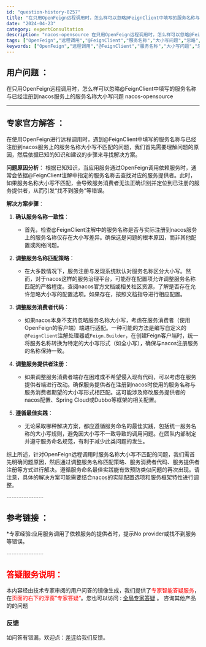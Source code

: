 ```yaml
---
id: "question-history-8257"
title: "在只用OpenFeign远程调用时，怎么样可以忽略@FeignClient中填写的服务名称与已经注册到nacos服务上的服务名称大小写问题 nacos-opensource"
date: "2024-04-23"
category: expertConsultation
description: "nacos-opensource 在只用OpenFeign远程调用时，怎么样可以忽略@FeignClient中填写的服务名称与已经注册到nacos服务上的服务名称大小写问题"
tags: ["OpenFeign","远程调用","@FeignClient","服务名称","大小写问题","忽略","注册到nacos服务","已注册服务"]
keywords: ["OpenFeign","远程调用","@FeignClient","服务名称","大小写问题","忽略","注册到nacos服务","已注册服务"]
---
```


## 用户问题 ： 
 在只用OpenFeign远程调用时，怎么样可以忽略@FeignClient中填写的服务名称与已经注册到nacos服务上的服务名称大小写问题 nacos-opensource 

---------------
## 专家官方解答 ：

在使用OpenFeign进行远程调用时，遇到@FeignClient中填写的服务名称与已经注册到nacos服务上的服务名称大小写不匹配的问题，我们首先需要理解问题的原因，然后依据已知的知识和建议的步骤来寻找解决方案。

**问题原因分析**：
根据已知知识，当应用服务通过OpenFeign调用依赖服务时，通常会依据@FeignClient注解中指定的服务名称去查找对应的服务提供者。此时，如果服务名称大小写不匹配，会导致服务消费者无法正确识别并定位到已注册的服务提供者，从而引发“找不到服务”等错误。

**解决方案步骤**：

1. **确认服务名称一致性**：
   - 首先，检查@FeignClient注解中的服务名称是否与实际注册到nacos服务上的服务名称仅存在大小写差异。确保这是问题的根本原因，而非其他配置或网络问题。

2. **调整服务名称匹配策略**：
   - 在大多数情况下，服务注册与发现系统默认对服务名称区分大小写。然而，对于nacos这样的服务治理平台，可能存在配置项允许调整服务名称匹配的严格程度。查阅nacos官方文档或相关社区资源，了解是否存在允许忽略大小写的配置选项。如果存在，按照文档指导进行相应配置。

3. **调整服务消费者代码**：
   - 如果nacos本身不支持忽略服务名称大小写，考虑在服务消费者（使用OpenFeign的客户端）端进行适配。一种可能的方法是编写自定义的`@FeignClient`注解处理器或`Feign.Builder`，在创建Feign客户端时，统一将服务名称转换为特定的大小写形式（如全小写），确保与nacos注册服务的名称保持一致。

4. **调整服务提供者注册**：
   - 如果调整服务消费者端存在困难或不希望侵入现有代码，可以考虑在服务提供者端进行改动。确保服务提供者在注册到nacos时使用的服务名称与服务消费者期望的大小写形式相匹配。这可能涉及修改服务提供者的nacos配置、Spring Cloud或Dubbo等框架的相关配置。

5. **遵循最佳实践**：
   - 无论采取哪种解决方案，都应遵循服务命名的最佳实践，包括统一服务名称的大小写规则，避免因大小写不一致导致的调用问题。在团队内部制定并遵守服务命名规范，有利于减少此类问题的发生。

综上所述，针对OpenFeign远程调用时服务名称大小写不匹配的问题，我们需首先明确问题原因，然后通过调整服务名称匹配策略、服务消费者代码、服务提供者注册等方式进行解决。遵循服务命名最佳实践能有效预防类似问题的再次出现。请注意，具体的解决方案可能需要结合nacos的实际配置选项和服务框架特性进行调整。


<font color="#949494">---------------</font> 


## 参考链接 ：

*专家经验:应用服务调用了依赖服务的提供者时，提示No provider或找不到服务等错误。 


 <font color="#949494">---------------</font> 
 


## <font color="#FF0000">答疑服务说明：</font> 

本内容经由技术专家审阅的用户问答的镜像生成，我们提供了<font color="#FF0000">专家智能答疑服务</font>，在<font color="#FF0000">页面的右下的浮窗”专家答疑“</font>。您也可以访问 : [全局专家答疑](https://opensource.alibaba.com/chatBot) 。 咨询其他产品的的问题

### 反馈
如问答有错漏，欢迎点：[差评](https://ai.nacos.io/user/feedbackByEnhancerGradePOJOID?enhancerGradePOJOId=11569)给我们反馈。
